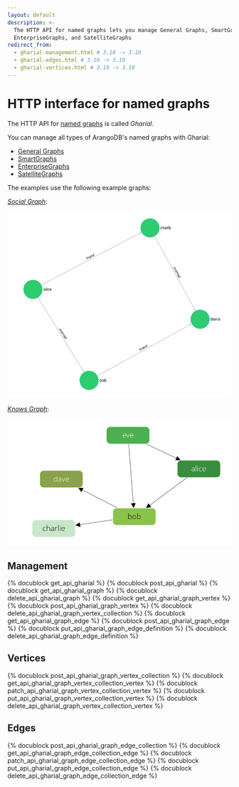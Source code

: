```yaml
---
layout: default
description: >-
  The HTTP API for named graphs lets you manage General Graphs, SmartGraphs,
  EnterpriseGraphs, and SatelliteGraphs
redirect_from:
  - gharial-management.html # 3.10 -> 3.10
  - gharial-edges.html # 3.10 -> 3.10
  - gharial-vertices.html # 3.10 -> 3.10
---
```

# HTTP interface for named graphs

The HTTP API for [named graphs](../graphs.html#named-graphs) is called _Gharial_.

You can manage all types of ArangoDB's named graphs with Gharial:
- [General Graphs](../graphs-general-graphs.html)
- [SmartGraphs](../graphs-smart-graphs.html)
- [EnterpriseGraphs](../graphs-enterprise-graphs.html)
- [SatelliteGraphs](../graphs-satellite-graphs.html)

The examples use the following example graphs:

[_Social Graph_](../graphs-traversals-example-data.html#social-graph):

![Social Example Graph](../images/social_graph.png)

[_Knows Graph_](../graphs-traversals-example-data.html#knows-graph):

![Social Example Graph](../images/knows_graph.png)

## Management

{% docublock get_api_gharial %}
{% docublock post_api_gharial %}
{% docublock get_api_gharial_graph %}
{% docublock delete_api_gharial_graph %}
{% docublock get_api_gharial_graph_vertex %}
{% docublock post_api_gharial_graph_vertex %}
{% docublock delete_api_gharial_graph_vertex_collection %}
{% docublock get_api_gharial_graph_edge %}
{% docublock post_api_gharial_graph_edge %}
{% docublock put_api_gharial_graph_edge_definition %}
{% docublock delete_api_gharial_graph_edge_definition %}

## Vertices

{% docublock post_api_gharial_graph_vertex_collection %}
{% docublock get_api_gharial_graph_vertex_collection_vertex %}
{% docublock patch_api_gharial_graph_vertex_collection_vertex %}
{% docublock put_api_gharial_graph_vertex_collection_vertex %}
{% docublock delete_api_gharial_graph_vertex_collection_vertex %}

## Edges

{% docublock post_api_gharial_graph_edge_collection %}
{% docublock get_api_gharial_graph_edge_collection_edge %}
{% docublock patch_api_gharial_graph_edge_collection_edge %}
{% docublock put_api_gharial_graph_edge_collection_edge %}
{% docublock delete_api_gharial_graph_edge_collection_edge %}
